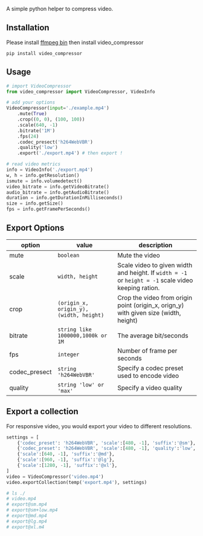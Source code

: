 A simple python helper to compress video. 

## Installation

Please install [ffmpeg bin](https://ffmpeg.org/)
then install video_compressor

```
pip install video_compressor
```

## Usage

```python
# import VideoCompressor
from video_compressor import VideoCompressor, VideoInfo

# add your options
VideoCompressor(input='./example.mp4')
    .mute(True)
    .crop((0, 0), (100, 100))
    .scale(640, -1)
    .bitrate('1M')
    .fps(24)
    .codec_presect('h264WebVBR')
    .quality('low')
    .export('./export.mp4') # then export !

# read video metrics
info = VideoInfo('./export.mp4')
w, h = info.getResolution()
ismute = info.volumedetect()
video_bitrate = info.getVideoBitrate()
audio_bitrate = info.getAudioBitrate()
duration = info.getDurationInMilliseconds()
size = info.getSize()
fps = info.getFramePerSeconds()
```

## Export Options

|option|value|description|
|------|-----|-----------|
|mute| ```boolean``` |Mute the video|
|scale| ```width, height``` | Scale video to given width and height. If ```width = -1``` or ```height = -1``` scale video keeping ration.|
|crop|```(origin_x, origin_y), (width, height)```| Crop the video from origin point (origin_x, orign_y) with given size (width, height)| 
|bitrate| ```string like 1000000,1000k or 1M```| The average bit/seconds|
|fps| ```integer```| Number of frame per seconds |
|codec_presect|```string 'h264WebVBR'```| Specify a codec preset used to encode video |
|quality|```string 'low' or 'max'```| Specify a video quality |


## Export a collection

For responsive video, you would export your video to different resolutions.

```python
settings = [
    {'codec_preset': 'h264WebVBR', 'scale':[480, -1], 'suffix':'@sm'},
    {'codec_preset': 'h264WebVBR', 'scale':[480, -1], 'quality':'low', 'suffix':'@sm+low'},
    {'scale':[640, -1], 'suffix':'@md'},
    {'scale':[960, -1], 'suffix':'@lg'},
    {'scale':[1280, -1], 'suffix':'@xl'},
]
video = VideoCompressor('video.mp4')
video.exportCollection(temp('export.mp4'), settings)

# ls ./
# video.mp4
# export@sm.mp4
# export@sm+low.mp4
# export@md.mp4
# export@lg.mp4
# export@xl.m4
```
